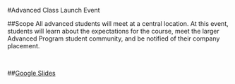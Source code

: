 #Advanced Class Launch Event 


##Scope
All advanced students will meet at a central location. At this event, students will learn about the expectations for the course, meet the larger Advanced Program student community, and be notified of their company placement.

<br>

##[Google Slides](https://docs.google.com/presentation/d/1ImI4ayHgQZcx6_w_3SFV2V_LkKpJGWkkQ6vektjwAQQ/edit?usp=sharing)




